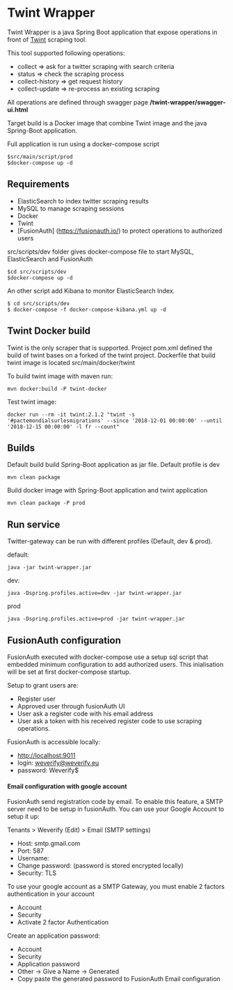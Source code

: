 # Twint Wrapper

Twint Wrapper is a java Spring Boot application that expose operations in front of [Twint](https://github.com/twintproject/twint) scraping tool.


This tool supported following operations:

* collect  => ask for a twitter scraping with search criteria 
* status => check the scraping process
* collect-history => get request history
* collect-update => re-process an existing scraping

All operations are defined through swagger page **/twint-wrapper/swagger-ui.html**

Target build is a Docker image that combine Twint image and the java Spring-Boot application.

Full application is run using a docker-compose script

	$src/main/script/prod
	$docker-compose up -d
	

## Requirements
* ElasticSearch to index twitter scraping results
* MySQL to manage scraping sessions
* Docker
* Twint
* [FusionAuth] (https://fusionauth.io/) to protect operations to authorized users
 

 src/scripts/dev folder gives docker-compose file to start MySQL, ElasticSearch and FusionAuth
 
	$cd src/scripts/dev
	$docker-compose up -d
 
 An other script add Kibana to monitor ElasticSearch Index.

	$ cd src/scripts/dev
	$ docker-compose -f docker-compose-kibana.yml up -d


## Twint Docker build

Twint is the only scraper that is supported.
Project pom.xml defined the build of twint bases on a forked of the twint project.
Dockerfile that build twint image is located src/main/docker/twint

To build twint image with maven run:

	mvn docker:build -P twint-docker

Test twint image:

	docker run --rm -it twint:2.1.2 "twint -s '#pactemondialsurlesmigrations' --since '2018-12-01 00:00:00' --until '2018-12-15 00:00:00' -l fr --count"

## Builds
Default build build Spring-Boot application as jar file. Default profile is dev

	mvn clean package
	
Build docker image with Spring-Boot application and twint application

	mvn clean package -P prod
	
## Run service
Twitter-gateway can be run with different profiles (Default, dev & prod).

default:

	java -jar twint-wrapper.jar
	
dev:

	java -Dspring.profiles.active=dev -jar twint-wrapper.jar
	
prod

	java -Dspring.profiles.active=prod -jar twint-wrapper.jar

 
## FusionAuth configuration

FusionAuth executed with docker-compose use a setup sql script that embedded minimum configuration to add authorized users.
This inialisation will be set at first docker-compose startup.

Setup to grant users are:

* Register user 
* Approved user through fusionAuth UI
* User ask a register code with his email address
* User ask a token with his received register code to use scraping operations. 


FusionAuth is accessible locally:
* [http://localhost:9011](http://localhost:9011)
* login: weverify@weverify.eu
* password: Weverify$

#### Email configuration with google account
FusionAuth send registration code by email.
To enable this feature, a SMTP server need to be setup in fusionAuth. You can use your Google Account to setup it up:

 Tenants > Weverify (Edit) > Email (SMTP settings)

* Host: smtp.gmail.com
* Port: 587
* Username: <your google email address>
* Change password: <your google application generated password>  (password is stored encrypted locally)
* Security: TLS

To use your google account as a SMTP Gateway, you must enable 2 factors authentication in your account
* Account
* Security
* Activate 2 factor Authentication

Create an application password:
* Account
* Security
* Application password
* Other -> Give a Name -> Generated
* Copy paste the generated password to FusionAuth Email configuration

 



